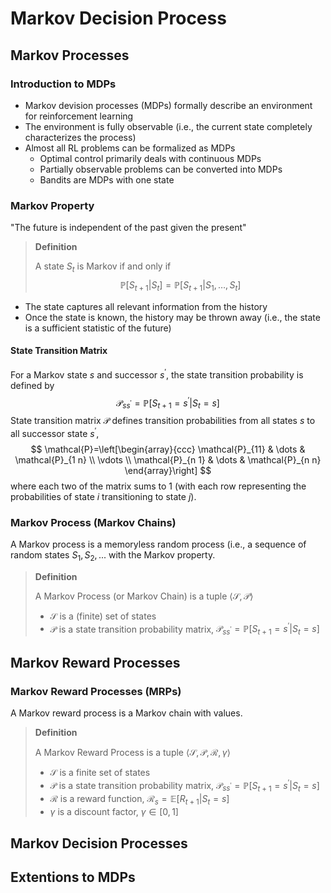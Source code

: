 # Markov Decision Process

## Markov Processes

### Introduction to MDPs

-   Markov devision processes (MDPs) formally describe an environment for reinforcement learning
-   The environment is fully observable (i.e., the current state completely characterizes the process)
-   Almost all RL problems can be formalized as MDPs
    -   Optimal control primarily deals with continuous MDPs
    -   Partially observable problems can be converted into MDPs
    -   Bandits are MDPs with one state

### Markov Property

"The future is independent of the past given the present"

>   **Definition**
>
>   A state $S_t$ is Markov if and only if
>   $$
>   \mathbb{P}\left[S_{t+1} | S_{t}\right]=\mathbb{P}\left[S_{t+1} | S_{1}, \ldots, S_{t}\right]
>   $$

-   The state captures all relevant information from the history
-   Once the state is known, the history may be thrown away (i.e., the state is a sufficient statistic of the future)

#### State Transition Matrix

For a Markov state $s$ and successor $s^\prime$, the state transition probability is defined by
$$
\mathcal{P}_{s s^{\prime}}=\mathbb{P}\left[S_{t+1}=s^{\prime} | S_{t}=s\right]
$$
State transition matrix $\mathcal{P}$ defines transition probabilities from all states $s$ to all successor state $s^\prime$,
$$
\mathcal{P}=\left[\begin{array}{ccc}
\mathcal{P}_{11} & \dots & \mathcal{P}_{1 n} \\
\vdots \\
\mathcal{P}_{n 1} & \dots & \mathcal{P}_{n n}
\end{array}\right]
$$
where each two of the matrix sums to 1 (with each row representing the probabilities of state $i$ transitioning to state $j$).

### Markov Process (Markov Chains)

A Markov process is a memoryless random process (i.e., a sequence of random states $S_1, S_2, ...$ with the Markov property.

>   **Definition**
>
>   A Markov Process (or Markov Chain) is a tuple $\langle\mathcal{S}, \mathcal{P}\rangle$
>
>   -   $\mathcal{S}$ is a (finite) set of states
>   -   $\mathcal{P}$ is a state transition probability matrix, $\mathcal{P}_{s s^{\prime}}=\mathbb{P}\left[S_{t+1}=s^{\prime} | S_{t}=s\right]$

## Markov Reward Processes

### Markov Reward Processes (MRPs)

A Markov reward process is a Markov chain with values.

>   **Definition**
>
>   A Markov Reward Process is a tuple $\langle\mathcal{S}, \mathcal{P}, \mathcal{R}, \gamma\rangle$
>
>   -   $\mathcal{S}$ is a finite set of states
>   -   $\mathcal{P}$ is a state transition probability matrix, $\mathcal{P}_{s s^{\prime}}=\mathbb{P}\left[S_{t+1}=s^{\prime} | S_{t}=s\right]$
>   -   $\mathcal{R}$ is a reward function, $\mathcal{R}_{s}=\mathbb{E}\left[R_{t+1} | S_{t}=s\right]$
>   -   $\gamma$ is a discount factor, $\gamma \in[0,1]$



## Markov Decision Processes

## Extentions to MDPs

